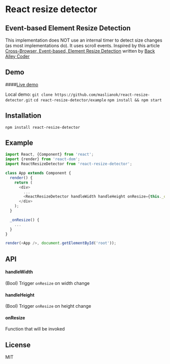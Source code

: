# React resize detector

## Event-based Element Resize Detection
This implementation does NOT use an internal timer to detect size changes (as most implementations do). It uses scroll events.
Inspired by this article [Cross-Browser, Event-based, Element Resize Detection](http://www.backalleycoder.com/2013/03/18/cross-browser-event-based-element-resize-detection/) written by [Back Alley Coder](http://www.backalleycoder.com/)

## Demo
####[Live demo](http://maslianok.github.io/react-resize-detector/)

Local demo:
`git clone https://github.com/maslianok/react-resize-detector.git`
`cd react-resize-detector/example`
`npm install && npm start`

## Installation
`npm install react-resize-detector`

## Example
```javascript
import React, {Component} from 'react';
import {render} from 'react-dom';
import ReactResizeDetector from 'react-resize-detector';

class App extends Component {
  render() {
    return (
      <div>
        ...
        <ReactResizeDetector handleWidth handleHeight onResize={this._onResize.bind(this)} />
      </div>
    );
  }

  _onResize() {
    ...
  }
}

render(<App />, document.getElementById('root'));

```

## API
#### handleWidth
(Bool) Trigger `onResize` on width change

#### handleHeight
(Bool) Trigger `onResize` on height change

#### onResize
Function that will be invoked

## License
MIT
